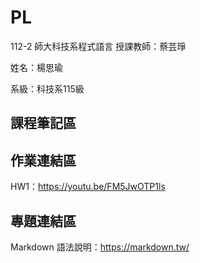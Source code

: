 # PL
112-2 師大科技系程式語言
授課教師：蔡芸琤

姓名：楊思瑜

系級：科技系115級

## 課程筆記區
## 作業連結區
HW1：https://youtu.be/FM5JwOTP1ls


## 專題連結區

Markdown 語法說明：https://markdown.tw/

